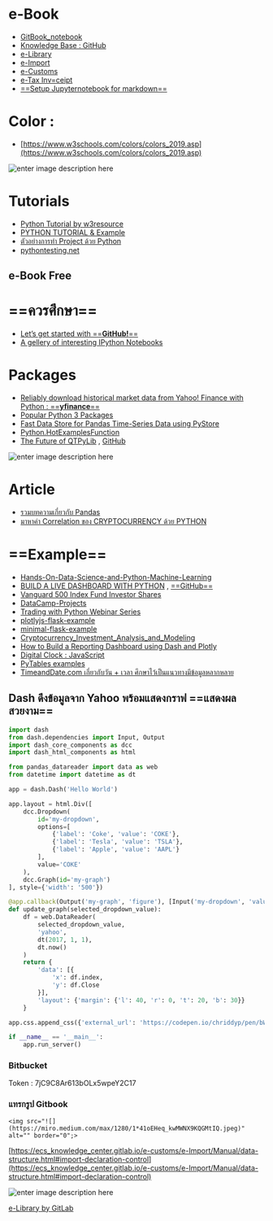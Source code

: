 
# e-Book
- [GitBook_notebook](https://app.gitbook.com/@yo-sarawut/s/workspace/)
- [Knowledge Base : GitHub](https://yosarawut.github.io/knowledge-base/)
- [e-Library](https://dragon_e-library.gitlab.io/knowledge_base/)
- [e-Import](https://app.gitbook.com/@e-import/s/e-import/)
- [e-Customs](https://ecs_knowledge_center.gitlab.io/e-customs/)
- [e-Tax Inv=ceipt]()
- [==Setup Jupyternotebook for markdown==](https://jupyter-notebook.readthedocs.io/en/stable/public_server.html)
# Color :
- [https://www.w3schools.com/colors/colors_2019.asp](https://www.w3schools.com/colors/colors_2019.asp)

![enter image description here](https://github.com/yosarawut/knowledge-base/raw/master/img/galaxy_blue.jpg)
#  Tutorials

- [Python Tutorial by w3resource](https://www.w3resource.com/python/python-tutorial.php)
- [PYTHON TUTORIAL & Example](https://www.programiz.com/python-programming/time/sleep)
- [ตัวอย่างการทำ Project ด้วย Python](https://pythonprogramming.net)
- [pythontesting.net](https://pythontesting.net/start-here/)

## e-Book Free


# ==ควรศึกษา==

- [ Let’s get started with ==**GitHub!**==](https://guides.github.com/activities/hello-world/)
- [A gellery of interesting IPython Notebooks](https://github.com/ipython/ipython/wiki)

# Packages

- [Reliably download historical market data from Yahoo! Finance with Python : ==**yfinance**==](https://aroussi.com/post/python-yahoo-finance)
- [Popular Python 3 Packages](https://code.activestate.com/pypm/tag:python3/?page=1)
- [Fast Data Store for Pandas Time-Series Data using PyStore](https://aroussi.com/post/fast-datastore-for-pandas-time-series-data)
- [Python.HotExamplesFunction](https://python.hotexamples.com/)
- [The Future of QTPyLib](https://aroussi.com/post/the-future-of-qtpylib) , [GitHub](https://github.com/ranaroussi/qtpylib)

![enter image description here](https://aroussi.com//assets/img/qtpylib-ui.png)

# Article

- [รวมบทความเกี่ยวกับ Pandas](https://blog.hedaro.com/)
- [มาหาค่า Correlation ของ CRYPTOCURRENCY ด้วย PYTHON ](https://medium.com/@suttipongsrimangmat/%E0%B8%A1%E0%B8%B2%E0%B8%AB%E0%B8%B2%E0%B8%84%E0%B9%88%E0%B8%B2-correlation-%E0%B8%82%E0%B8%AD%E0%B8%87-cryptocurrency-%E0%B8%94%E0%B9%89%E0%B8%A7%E0%B8%A2-python-%E0%B8%81%E0%B8%B1%E0%B8%99%E0%B9%86%E0%B9%86%E0%B9%86-2733fa3f8987)



# ==Example==

- [Hands-On-Data-Science-and-Python-Machine-Learning](https://github.com/prasertcbs/Hands-On-Data-Science-and-Python-Machine-Learning)
- [BUILD A LIVE DASHBOARD WITH PYTHON](https://pusher.com/tutorials/live-dashboard-python) , [==GitHub==](https://github.com/neoighodaro/pusher-python-realtime-dashboard)
-  [Vanguard 500 Index Fund Investor Shares](https://dash-gallery.plotly.host/dash-vanguard-report/full-view)
- [DataCamp-Projects](https://github.com/prasertcbs/DataCamp-Projects)
-  [Trading with Python Webinar Series](https://github.com/ranaroussi/futuresio-webinars)
- [plotlyjs-flask-example](https://github.com/plotly/plotlyjs-flask-example)
- [minimal-flask-example](https://github.com/ericmjl/minimal-flask-example)
- [Cryptocurrency_Investment_Analysis_and_Modeling](https://github.com/jieyima/Cryptocurrency_Investment_Analysis_and_Modeling)
- [How to Build a Reporting Dashboard using Dash and Plotly](https://towardsdatascience.com/how-to-build-a-complex-reporting-dashboard-using-dash-and-plotl-4f4257c18a7f#4711)
- [Digital Clock : JavaScript](https://bl.ocks.org/mbostock/10685278)
- [PyTables examples](https://github.com/PyTables/PyTables/tree/master/examples)
- [TimeandDate.com เกี่ยวกับวัน + เวลา ศึกษาไว้เป็นแนวทางมีข้อมูลหลากหลาย](https://www.timeanddate.com/worldclock/)


 ## Dash ดึงข้อมูลจาก Yahoo พร้อมแสดงกราฟ  **==แสดงผลสวยงาม==**

```python
import dash
from dash.dependencies import Input, Output
import dash_core_components as dcc
import dash_html_components as html

from pandas_datareader import data as web
from datetime import datetime as dt

app = dash.Dash('Hello World')

app.layout = html.Div([
    dcc.Dropdown(
        id='my-dropdown',
        options=[
            {'label': 'Coke', 'value': 'COKE'},
            {'label': 'Tesla', 'value': 'TSLA'},
            {'label': 'Apple', 'value': 'AAPL'}
        ],
        value='COKE'
    ),
    dcc.Graph(id='my-graph')
], style={'width': '500'})

@app.callback(Output('my-graph', 'figure'), [Input('my-dropdown', 'value')])
def update_graph(selected_dropdown_value):
    df = web.DataReader(
        selected_dropdown_value,
        'yahoo',
        dt(2017, 1, 1),
        dt.now()
    )
    return {
        'data': [{
            'x': df.index,
            'y': df.Close
        }],
        'layout': {'margin': {'l': 40, 'r': 0, 't': 20, 'b': 30}}
    }

app.css.append_css({'external_url': 'https://codepen.io/chriddyp/pen/bWLwgP.css'})

if __name__ == '__main__':
    app.run_server()
  ```

### Bitbucket

Token : 7jC9C8Ar613bOLx5wpeY2C17

### แทรกรูป Gitbook
```
<img src="![](https://miro.medium.com/max/1280/1*41oEHeq_kwMWNX9KQGMtIQ.jpeg)" alt="" border="0";>
```
[https://ecs_knowledge_center.gitlab.io/e-customs/e-Import/Manual/data-structure.html#import-declaration-control](https://ecs_knowledge_center.gitlab.io/e-customs/e-Import/Manual/data-structure.html#import-declaration-control)


![enter image description here](https://blog.skooldio.com/wp-content/uploads/2018/02/metrix.gif)



[e-Library by GitLab](https://dragon_e-library.gitlab.io/knowledge_base/)
<!--stackedit_data:
eyJoaXN0b3J5IjpbLTUxMDMzNDU2Niw5ODU2OTgzNTksLTY1Nj
g1MDE2OSw3MjgyOTA2NDgsLTIwMjQyMzc4NywtMjY0NjczMTY3
LDE4NDg1NjEyNjMsMTI5MDc5NjQ3MSwxOTE5NDM1NDIxLDE3OD
k4MzI1NzUsLTE3MDE5MzQ2NDksLTMwNTg2OTY4OSw3OTk5MjU1
ODQsMTU0ODYxNTc4NSwxODU1NjA3MjUxLC0yMDQwNzk1NTMxLC
0xNzkxNzg2OTkzLC01NDU3NDMyOTAsMTg5OTgzNDMwOSwxNjY1
Mjg3NjM0XX0=
-->
